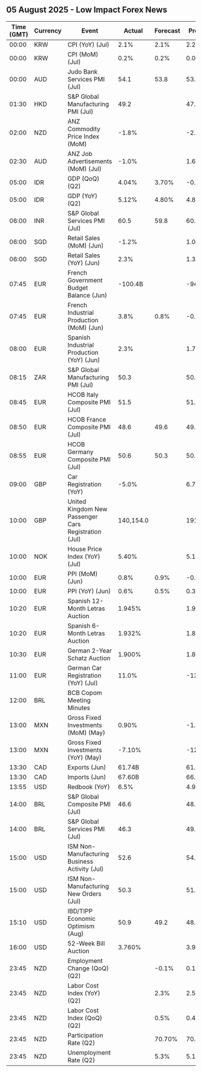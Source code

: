 ## 05 August 2025 - Low Impact Forex News

| Time (GMT) | Currency | Event | Actual | Forecast | Previous |
|------|----------|-------|--------|----------|----------|
| 00:00 | KRW | CPI (YoY) (Jul) | 2.1% | 2.1% | 2.2% |
| 00:00 | KRW | CPI (MoM) (Jul) | 0.2% | 0.2% | 0.0% |
| 00:00 | AUD | Judo Bank Services PMI (Jul) | 54.1 | 53.8 | 53.8 |
| 01:30 | HKD | S&P Global Manufacturing PMI (Jul) | 49.2 |  | 47.8 |
| 02:00 | NZD | ANZ Commodity Price Index (MoM) | -1.8% |  | -2.4% |
| 02:30 | AUD | ANZ Job Advertisements (MoM) (Jul) | -1.0% |  | 1.6% |
| 05:00 | IDR | GDP (QoQ) (Q2) | 4.04% | 3.70% | -0.98% |
| 05:00 | IDR | GDP (YoY) (Q2) | 5.12% | 4.80% | 4.87% |
| 06:00 | INR | S&P Global Services PMI (Jul) | 60.5 | 59.8 | 60.4 |
| 06:00 | SGD | Retail Sales (MoM) (Jun) | -1.2% |  | 1.0% |
| 06:00 | SGD | Retail Sales (YoY) (Jun) | 2.3% |  | 1.3% |
| 07:45 | EUR | French Government Budget Balance (Jun) | -100.4B |  | -94.0B |
| 07:45 | EUR | French Industrial Production (MoM) (Jun) | 3.8% | 0.8% | -0.7% |
| 08:00 | EUR | Spanish Industrial Production (YoY) (Jun) | 2.3% |  | 1.7% |
| 08:15 | ZAR | S&P Global Manufacturing PMI (Jul) | 50.3 |  | 50.1 |
| 08:45 | EUR | HCOB Italy Composite PMI (Jul) | 51.5 |  | 51.1 |
| 08:50 | EUR | HCOB France Composite PMI (Jul) | 48.6 | 49.6 | 49.2 |
| 08:55 | EUR | HCOB Germany Composite PMI (Jul) | 50.6 | 50.3 | 50.4 |
| 09:00 | GBP | Car Registration (YoY) | -5.0% |  | 6.7% |
| 10:00 | GBP | United Kingdom New Passenger Cars Registration (Jul) | 140,154.0 |  | 191,316.0 |
| 10:00 | NOK | House Price Index (YoY) (Jul) | 5.40% |  | 5.10% |
| 10:00 | EUR | PPI (MoM) (Jun) | 0.8% | 0.9% | -0.6% |
| 10:00 | EUR | PPI (YoY) (Jun) | 0.6% | 0.5% | 0.3% |
| 10:20 | EUR | Spanish 12-Month Letras Auction | 1.945% |  | 1.900% |
| 10:20 | EUR | Spanish 6-Month Letras Auction | 1.932% |  | 1.872% |
| 10:30 | EUR | German 2-Year Schatz Auction | 1.900% |  | 1.870% |
| 11:00 | EUR | German Car Registration (YoY) (Jul) | 11.0% |  | -13.8% |
| 12:00 | BRL | BCB Copom Meeting Minutes |  |  |  |
| 13:00 | MXN | Gross Fixed Investments (MoM) (May) | 0.90% |  | -1.60% |
| 13:00 | MXN | Gross Fixed Investments (YoY) (May) | -7.10% |  | -12.50% |
| 13:30 | CAD | Exports (Jun) | 61.74B |  | 61.20B |
| 13:30 | CAD | Imports (Jun) | 67.60B |  | 66.69B |
| 13:55 | USD | Redbook (YoY) | 6.5% |  | 4.9% |
| 14:00 | BRL | S&P Global Composite PMI (Jul) | 46.6 |  | 48.7 |
| 14:00 | BRL | S&P Global Services PMI (Jul) | 46.3 |  | 49.3 |
| 15:00 | USD | ISM Non-Manufacturing Business Activity (Jul) | 52.6 |  | 54.2 |
| 15:00 | USD | ISM Non-Manufacturing New Orders (Jul) | 50.3 |  | 51.3 |
| 15:10 | USD | IBD/TIPP Economic Optimism (Aug) | 50.9 | 49.2 | 48.6 |
| 16:00 | USD | 52-Week Bill Auction | 3.760% |  | 3.925% |
| 23:45 | NZD | Employment Change (QoQ) (Q2) |  | -0.1% | 0.1% |
| 23:45 | NZD | Labor Cost Index (YoY) (Q2) |  | 2.3% | 2.5% |
| 23:45 | NZD | Labor Cost Index (QoQ) (Q2) |  | 0.5% | 0.4% |
| 23:45 | NZD | Participation Rate (Q2) |  | 70.70% | 70.80% |
| 23:45 | NZD | Unemployment Rate (Q2) |  | 5.3% | 5.1% |
